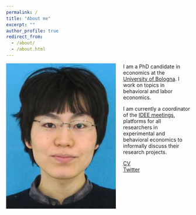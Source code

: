 ```yaml
---
permalink: /
title: "About me"
excerpt: ""
author_profile: true
redirect_from: 
  - /about/
  - /about.html
---
```


<p><img src="/images/profile.jpg" alt="profile photo" width="300px" height="auto" style="float: left; padding-right:20px"/><p>   I am a PhD candidate in economics at the <a href="https://phd.unibo.it/economics/en" target="_blank">University of Bologna</a>.
I work on topics in behavioral and labor economics.

I am currently a coordinator of the <a href="https://sites.google.com/site/ideemeetings/" target="_blank">IDEE meetings</a>, platforms for all researchers in experimental and behavioral economics to informally discuss their research projects.


<a href="files/cv.pdf" target="_blank">CV</a><br>
<a href="https://twitter.com/yukitakahashi11" target="_blank">Twitter</a><br>


<!---

#### Working paper
<ul class="paper-list">
<li>
<a href="papers/CareerProgression.pdf" target="_blank">Are people less generous to a competent woman? Likeability penalty in a real stake decision</a>
(<a href="papers/CareerProgressionApp.pdf" target="_blank">Online appendix</a>)
(<a href="https://mfr.osf.io/render?url=https://osf.io/ypsmx/?action=download" target="_blank">Pre-analysis plan</a>)
<button class="accordion">Abstract</button>
<div class="panel">
<p class="abstract">Psychology literature has long argued that both men and women perceive a woman competent in male-typed tasks as less likeable. If people perceive a competent woman as less likeable, then she receives less support from her colleagues and faces difficulty in pursuing her career in male-typed occupations such as corporate workers, politicians, and STEM professionals. However, almost all psychological studies examine this question in hypothetical decisions that may not translate into the real world. I provide evidence that this likeability penalty does not exist in a real stake decision. Using a laboratory experiment where I exogenously vary the opponent's gender and the relative performance in an IQ test -- which measures competency in male-typed tasks -- I find neither men nor women are less generous to a woman with a better IQ test performance relative to a man with an equivalent IQ test performance. The results are not due to an in-group preference, a wrong belief that women are worse at the IQ test than men, or the experimental manipulation failure.</p>
</div>
</li>
</ul>

--->
